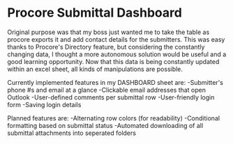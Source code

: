 # Procore Submittal Dashboard

Original purpose was that my boss just wanted me to take the table as procore exports it and add contact details for the submitters. This was easy thanks to Procore's Directory feature, but considering the constantly changing data, I thought a more autonomous solution would be useful and a good learning opportunity. Now that this data is being constantly updated within an excel sheet, all kinds of manipulations are possible.

Currently implemented features in my DASHBOARD sheet are:
-Submitter's phone #s and email at a glance
-Clickable email addresses that open Outlook
-User-defined comments per submittal row
-User-friendly login form
-Saving login details

Planned features are:
-Alternating row colors (for readability)
-Conditional formatting based on submittal status
-Automated downloading of all submittal attachments into seperated folders
